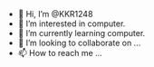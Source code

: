 - 👋 Hi, I’m @KKR1248
- 👀 I’m interested in computer.
- 🌱 I’m currently learning computer.
- 💞️ I’m looking to collaborate on ...
- 📫 How to reach me ...

<!---
KKR1248/KKR1248 is a ✨ special ✨ repository because its `README.md` (this file) appears on your GitHub profile.
You can click the Preview link to take a look at your changes.
--->
